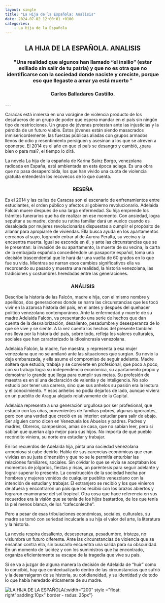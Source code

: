 ```yaml
---
layout: single
title: "La Hija de la Española: Analisis"
date: 2024-07-02 12:00:01 +0100
categories: 
    - La Hija de la Española
---
```

<center><h2>LA HIJA DE LA ESPAÑOLA. ANALISIS</h2></center>




<center><h3>"Una realidad que algunos han llamado “el insilio” 
(estar exiliado sin salir de tu patria) y que no es otra 
que no identificarse con la sociedad donde naciste 
y creciste, porque eso que llegaste a amar ya está muerto
"</h3> </center>
<center><h3>Carlos Balladares Castillo.</h3></center>
---

Caracas está inmersa en una vorágine de violencia producto de los desafueros de 
un grupo de poder que espera mandar en el país sin ningún tipo de restricciones. 
Un grupo de jóvenes protestan ante las injusticias y la pérdida de un futuro viable.
 Estos jóvenes están siendo masacrados 
inmisericordemente, las fuerzas públicas aliadas con grupos armados llenos de odio y 
resentimiento persiguen y asesinan a los que se atreven a oponerse.  El 2014 es el año en que el 
país se desangró y cambió, ¿para bien o para mal?, el tiempo lo dirá. 


La novela La hija de la española de Karina Sainz Borgo, venezolana radicada en España, está 
ambientada en esta época aciaga. Es una obra que no pasa desapercibida, los que han vivido una 
cuota de violencia gratuita entenderán los recovecos de lo que cuenta. 


<center><H3>RESEÑA</H3> </center>


Es el 2014 y las calles de Caracas son el escenario de enfrenamientos entre estudiantes,
el  orden público y afectos al gobierno revolucionario. Adelaida Falcón muere después de una 
larga enfermedad. Su hija emprende los trámites funerarios que ha de realizar en ese momento. 
Con ansiedad, logra sepultar a su madre, donde su rutina familiar dará un vuelco cuando es 
desalojada por mujeres revolucionarias dispuestas a cumplir el propósito de allanar para 
apropiarse de viviendas.  Ella busca ayuda en los apartamentos cercanos al suyo, logrando entrar 
al de Aurora Peralta, su vecina y la encuentra muerta. Igual se esconde en él, y ante las 
circunstancias que se le presentan: la invasión de su apartamento, la muerte de su vecina, la 
carta de la embajada española concediéndole un pasaporte español, toma una decisión 
trascendental que le hará dar una vuelta de 60 grados en lo que fue su vida. Mientras se narran 
esos cambios significativos ella va recordando su pasado y muestra una realidad, la historia 
venezolana, las tradiciones y costumbres heredadas entre las generaciones.

<center><H3>ANÁLISIS</H3></center>

Describe la historia de las Falcón, madre e hija, con el mismo nombre y apellidos, dos 
generaciones donde se narra las circunstancias que les tocó vivir en la azarosa historia del 
país, en el antes y después del quehacer político venezolano contemporáneo. Ante la enfermedad y 
muerte de su madre Adelaida Falcón, va presentando una serie de hechos que dan cuenta de la 
desvalorización,  desaliento,  pesadumbre y  desesperanza de lo que se vive y se siente. A la 
vez cuenta los hechos del presente también nos lleva por la historia del país, sobre todo, 
refleja los valores culturales, sociales que han caracterizado la idiosincrasia venezolana. 


Adelaida Falcón, la madre, fue maestra, y representa a esa mujer venezolana que no se amilanó 
ante las situaciones que surgían. Su novio la deja embarazada, y ella asume el compromiso de 
seguir adelante. Madre soltera que estudia, trabaja y se convierte en profesional, que poco a 
poco, con su trabajo logra su independencia económica, su apartamento propio y demostrar lo 
grande que llega para cumplir sus metas. Su profesión de maestra es en sí una declaración de 
valentía y de inteligencia. No solo estudió por tener una carrera, sino que sus anhelos su 
pasión era la lectura y el conocimiento. Y esos anhelos no podía dejarlos de lado, aunque 
viviera en un pueblito de Aragua alejado relativamente de la Capital. 


Adelaida representa a una generación orgullosa por ser profesional, que estudió con las uñas, 
provenientes de familias pobres, algunas ignorantes, pero con una verdad que creció en su 
interior: estudiar para salir de abajo. Ser alguien como dicen en Venezuela los Abuelos y 
padres. Padres y madres, Obreros, campesinos, amas de casa, que no sabían leer, pero si sabían 
que querían algo mejor para sus hijos. No importa de qué pueblo recóndito viniera, su norte era 
estudiar y trabajar.


En los recuerdos de Adelaida hija, pinta una sociedad venezolana armoniosa si cabe decirlo. 
Habla de sus carencias económicas que eran vividas en su justa dimensión y que no se le permitía 
enturbiar las relaciones familiares, sociales. Sin olvidar lo que se vivía se aceptaban los 
momentos de jolgorios, fiestas y risas, un paréntesis para seguir adelante y lograr superar lo 
presente. La construcción de la sociedad hecha por hombres y mujeres venidos de cualquier 
pueblito venezolano con la intención de estudiar y trabajar. El extranjero se recibió y los que 
vinieron de afuera y encontraron un país que los recibió con los brazos abiertos y lograron 
enamorarse del sol tropical. Otra cosa que hace referencia en sus recuerdos era la visión que se 
tenía de los hijos bastardos, de los que tenía la piel menos blanca, de los “cafeconleche”. 


Pero a pesar de esas tribulaciones económicas,  sociales, culturales, su madre se tomó con 
seriedad inculcarle a su hija el valor del arte, la literatura y  la historia. 


La novela respira desaliento, desesperanza, pesadumbre, tristeza, no vislumbra un futuro 
diferente. Ante las circunstancias de violencia que se ensañan contra ella, sin buscarlo 
encuentra una salida para su obscuridad. En un momento de lucidez y con los suministros que ha 
encontrado, organiza eficientemente su escape de la tragedia que vive su país.


Si se va a juzgar de alguna manera la decisión de Adelaida de “huir” como lo concibió, hay que 
contextualizarlo dentro de las circunstancias que sufrió y la desarraigaron de su historia, su 
cotidianeidad, y  su identidad y de todo lo que había heredado éticamente de su madre.

![LA HIJA DE LA ESPAÑOLA](</assets/img/caratula de la hija.jpg>){:width="200" style ="float: right"padding:10px" border - radus: 25px"}


